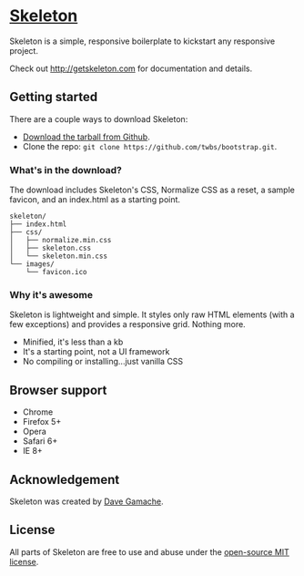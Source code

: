# [Skeleton](http://getskeleton.com)
Skeleton is a simple, responsive boilerplate to kickstart any responsive project.

Check out <http://getskeleton.com> for documentation and details.

## Getting started

There are a couple ways to download Skeleton:
- [Download the tarball from Github]().
- Clone the repo: `git clone https://github.com/twbs/bootstrap.git`.


### What's in the download?

The download includes Skeleton's CSS, Normalize CSS as a reset, a sample favicon, and an index.html as a starting point.

```
skeleton/
├── index.html
├── css/
│   ├── normalize.min.css
│   ├── skeleton.css
│   └── skeleton.min.css
└── images/
    └── favicon.ico
```

### Why it's awesome

Skeleton is lightweight and simple. It styles only raw HTML elements (with a few exceptions) and provides a responsive grid. Nothing more. 
- Minified, it's less than a kb
- It's a starting point, not a UI framework 
- No compiling or installing...just vanilla CSS


## Browser support

- Chrome
- Firefox 5+
- Opera 
- Safari 6+
- IE 8+


## Acknowledgement

Skeleton was created by [Dave Gamache](https://twitter.com/dhg).


## License

All parts of Skeleton are free to use and abuse under the [open-source MIT license](http://opensource.org/licenses/mit-license.php).